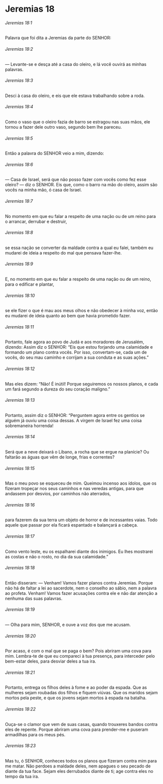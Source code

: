 # Jeremias 18

###### Jeremias 18:1

Palavra que foi dita a Jeremias da parte do SENHOR:

###### Jeremias 18:2

— Levante-se e desça até a casa do oleiro, e lá você ouvirá as minhas palavras.

###### Jeremias 18:3

Desci à casa do oleiro, e eis que ele estava trabalhando sobre a roda.

###### Jeremias 18:4

Como o vaso que o oleiro fazia de barro se estragou nas suas mãos, ele tornou a fazer dele outro vaso, segundo bem lhe pareceu.

###### Jeremias 18:5

Então a palavra do SENHOR veio a mim, dizendo:

###### Jeremias 18:6

— Casa de Israel, será que não posso fazer com vocês como fez esse oleiro? — diz o SENHOR. Eis que, como o barro na mão do oleiro, assim são vocês na minha mão, ó casa de Israel.

###### Jeremias 18:7

No momento em que eu falar a respeito de uma nação ou de um reino para o arrancar, derrubar e destruir,

###### Jeremias 18:8

se essa nação se converter da maldade contra a qual eu falei, também eu mudarei de ideia a respeito do mal que pensava fazer-lhe.

###### Jeremias 18:9

E, no momento em que eu falar a respeito de uma nação ou de um reino, para o edificar e plantar,

###### Jeremias 18:10

se ele fizer o que é mau aos meus olhos e não obedecer à minha voz, então eu mudarei de ideia quanto ao bem que havia prometido fazer.

###### Jeremias 18:11

Portanto, fale agora ao povo de Judá e aos moradores de Jerusalém, dizendo: Assim diz o SENHOR: “Eis que estou forjando uma calamidade e formando um plano contra vocês. Por isso, convertam-se, cada um de vocês, do seu mau caminho e corrijam a sua conduta e as suas ações.”

###### Jeremias 18:12

Mas eles dizem: “Não! É inútil! Porque seguiremos os nossos planos, e cada um fará segundo a dureza do seu coração maligno.”

###### Jeremias 18:13

Portanto, assim diz o SENHOR: “Perguntem agora entre os gentios se alguém já ouviu uma coisa dessas. A virgem de Israel fez uma coisa sobremaneira horrenda!

###### Jeremias 18:14

Será que a neve deixará o Líbano, a rocha que se ergue na planície? Ou faltarão as águas que vêm de longe, frias e correntes?

###### Jeremias 18:15

Mas o meu povo se esqueceu de mim. Queimou incenso aos ídolos, que os fizeram tropeçar nos seus caminhos e nas veredas antigas, para que andassem por desvios, por caminhos não aterrados,

###### Jeremias 18:16

para fazerem da sua terra um objeto de horror e de incessantes vaias. Todo aquele que passar por ela ficará espantado e balançará a cabeça.

###### Jeremias 18:17

Como vento leste, eu os espalharei diante dos inimigos. Eu lhes mostrarei as costas e não o rosto, no dia da sua calamidade.”

###### Jeremias 18:18

Então disseram: — Venham! Vamos fazer planos contra Jeremias. Porque não há de faltar a lei ao sacerdote, nem o conselho ao sábio, nem a palavra ao profeta. Venham! Vamos fazer acusações contra ele e não dar atenção a nenhuma das suas palavras.

###### Jeremias 18:19

— Olha para mim, SENHOR, e ouve a voz dos que me acusam.

###### Jeremias 18:20

Por acaso, é com o mal que se paga o bem? Pois abriram uma cova para mim. Lembra-te de que eu compareci à tua presença, para interceder pelo bem-estar deles, para desviar deles a tua ira.

###### Jeremias 18:21

Portanto, entrega os filhos deles à fome e ao poder da espada. Que as mulheres sejam roubadas dos filhos e fiquem viúvas. Que os maridos sejam mortos pela peste, e que os jovens sejam mortos à espada na batalha.

###### Jeremias 18:22

Ouça-se o clamor que vem de suas casas, quando trouxeres bandos contra eles de repente. Porque abriram uma cova para prender-me e puseram armadilhas para os meus pés.

###### Jeremias 18:23

Mas tu, ó SENHOR, conheces todos os planos que fizeram contra mim para me matar. Não perdoes a maldade deles, nem apagues o seu pecado de diante da tua face. Sejam eles derrubados diante de ti; age contra eles no tempo da tua ira.

